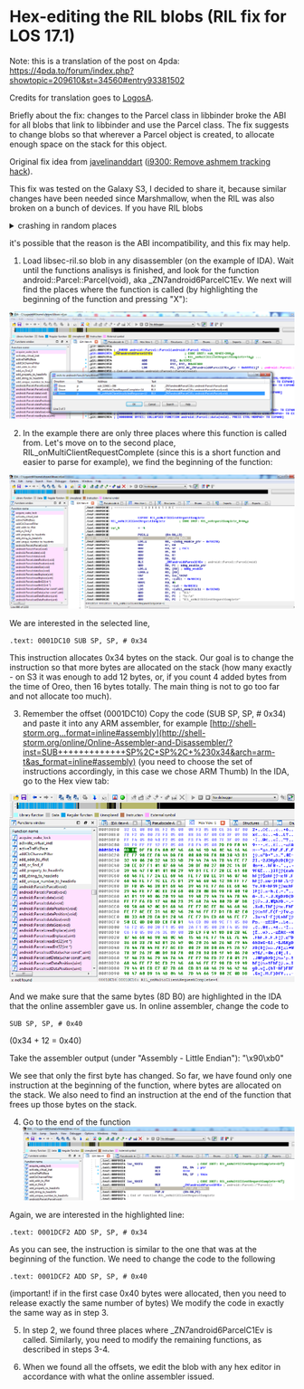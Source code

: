 # Hex-editing the RIL blobs (RIL fix for LOS 17.1)

Note: this is a translation of the post on 4pda: 
https://4pda.to/forum/index.php?showtopic=209610&st=34560#entry93381502

Credits for translation goes to [LogosA](https://forum.xda-developers.com/member.php?u=5554397).

Briefly about the fix: changes to the Parcel class in libbinder broke the ABI for all blobs that link to libbinder and use the Parcel class.
The fix suggests to change blobs so that wherever a Parcel object is created, to allocate enough space on the stack for this object.

Original fix idea from [javelinanddart](https://forum.xda-developers.com/member.php?u=5795145)  ([i9300: Remove ashmem tracking hack](https://review.lineageos.org/c/LineageOS/android_device_samsung_i9300/+/167912)).

This fix was tested on the Galaxy S3, I decided to share it, because similar changes have been needed since Marshmallow, when the RIL was also broken on a bunch of devices.
If you have RIL blobs

<details>
  <summary>crashing in random places</summary>
  
  ```shell
01-29 14:17:11.681  2697  2697 I crash_dump32: performing dump of process 2048 (target tid = 2151)
01-29 14:17:11.691  2697  2697 F DEBUG   : *** *** *** *** *** *** *** *** *** *** *** *** *** *** *** ***
01-29 14:17:11.691  2697  2697 F DEBUG   : LineageOS Version: '17.1-20200126-UNOFFICIAL-i9300'
01-29 14:17:11.691  2697  2697 F DEBUG   : Build fingerprint: 'samsung/m0xx/m0:4.3/JSS15J/I9300XXUGMJ9:user/release-keys'
01-29 14:17:11.691  2697  2697 F DEBUG   : Revision: '0'
01-29 14:17:11.691  2697  2697 F DEBUG   : ABI: 'arm'
01-29 14:17:11.693  2697  2697 F DEBUG   : Timestamp: 2020-01-29 14:17:11+0300
01-29 14:17:11.693  2697  2697 F DEBUG   : pid: 2048, tid: 2151, name: rild  >>> /vendor/bin/hw/rild <<<
01-29 14:17:11.693  2697  2697 F DEBUG   : uid: 1001
01-29 14:17:11.693  2697  2697 F DEBUG   : signal 11 (SIGSEGV), code 1 (SEGV_MAPERR), fault addr 0x0
01-29 14:17:11.694  2697  2697 F DEBUG   : Cause: null pointer dereference
01-29 14:17:11.694  2697  2697 F DEBUG   :     r0  4c27213c  r1  00000000  r2  4c27215d  r3  00000000
01-29 14:17:11.694  2697  2697 F DEBUG   :     r4  0000000d  r5  00000000  r6  00000001  r7  00000000
01-29 14:17:11.694  2697  2697 F DEBUG   :     r8  4bc281a8  r9  4bc2a7f0  r10 4bbec93c  r11 0000000b
01-29 14:17:11.694  2697  2697 F DEBUG   :     ip  4ab300a0  sp  4c272188  lr  4ab0ac99  pc  4bb6fc2a
01-29 14:17:11.650  2053  2053 I tombstoned: type=1400 audit(0.0:168): avc: denied { write } for name="tombstones" dev="mmcblk0p12" ino=335874 scontext=u:r:tombstoned:s0 tcontext=u:object_r:system_data_file:s0 tclass=dir permissive=1
01-29 14:17:11.708  2697  2697 F DEBUG   :
01-29 14:17:11.708  2697  2697 F DEBUG   : backtrace:
01-29 14:17:11.708  2697  2697 F DEBUG   :       #00 pc 0002ec2a  /system/vendor/lib/libsec-ril.so (requestScreenState+70)
01-29 14:17:11.708  2697  2697 F DEBUG   :       #01 pc 0002184d  /system/vendor/lib/libsec-ril.so
01-29 14:17:11.708  2697  2697 F DEBUG   :       #02 pc 000a6c97  /apex/com.android.runtime/lib/bionic/libc.so (__pthread_start(void*)+20) (BuildId: eb3836dc9ac2643bb8a03f339fe9c540)
01-29 14:17:11.708  2697  2697 F DEBUG   :       #03 pc 000600e1  /apex/com.android.runtime/lib/bionic/libc.so (__start_thread+30) (BuildId: eb3836dc9ac2643bb8a03f339fe9c540)
  ```
  
  ```shell
  01-29 14:32:40.829  3287  3287 F DEBUG   : *** *** *** *** *** *** *** *** *** *** *** *** *** *** *** ***
01-29 14:32:40.829  3287  3287 F DEBUG   : LineageOS Version: '17.1-20200126-UNOFFICIAL-i9300'
01-29 14:32:40.829  3287  3287 F DEBUG   : Build fingerprint: 'samsung/m0xx/m0:4.3/JSS15J/I9300XXUGMJ9:user/release-keys'
01-29 14:32:40.829  3287  3287 F DEBUG   : Revision: '0'
01-29 14:32:40.829  3287  3287 F DEBUG   : ABI: 'arm'
01-29 14:32:40.832  3287  3287 F DEBUG   : Timestamp: 2020-01-29 14:32:40+0300
01-29 14:32:40.832  3287  3287 F DEBUG   : pid: 3240, tid: 3282, name: rild  >>> /vendor/bin/hw/rild <<<
01-29 14:32:40.832  3287  3287 F DEBUG   : uid: 1001
01-29 14:32:40.832  3287  3287 F DEBUG   : signal 11 (SIGSEGV), code 1 (SEGV_MAPERR), fault addr 0x0
01-29 14:32:40.832  3287  3287 F DEBUG   : Cause: null pointer dereference
01-29 14:32:40.832  3287  3287 F DEBUG   :     r0  05b826b5  r1  05b826b5  r2  00000000  r3  00000000
01-29 14:32:40.832  3287  3287 F DEBUG   :     r4  497b993c  r5  00000000  r6  00000031  r7  00000001
01-29 14:32:40.832  3287  3287 F DEBUG   :     r8  4a1e117c  r9  497f77f0  r10 497b993c  r11 00000000
01-29 14:32:40.832  3287  3287 F DEBUG   :     ip  00000000  sp  4a1e1028  lr  48ca104f  pc  4974646c
01-29 14:32:40.838  3287  3287 F DEBUG   : 
01-29 14:32:40.838  3287  3287 F DEBUG   : backtrace:
01-29 14:32:40.838  3287  3287 F DEBUG   :       #00 pc 0003846c  /system/vendor/lib/libsec-ril.so (checkRildReset+208)
01-29 14:32:40.838  3287  3287 F DEBUG   :       #01 pc 00024f0f  /system/vendor/lib/libsec-ril.so (requestRadioPower+114)
01-29 14:32:40.838  3287  3287 F DEBUG   :       #02 pc 0002184d  /system/vendor/lib/libsec-ril.so
01-29 14:32:40.838  3287  3287 F DEBUG   :       #03 pc 000a6c97  /apex/com.android.runtime/lib/bionic/libc.so (__pthread_start(void*)+20) (BuildId: eb3836dc9ac2643bb8a03f339fe9c540)
01-29 14:32:40.838  3287  3287 F DEBUG   :       #04 pc 000600e1  /apex/com.android.runtime/lib/bionic/libc.so (__start_thread+30) (BuildId: eb3836dc9ac2643bb8a03f339fe9c540)
```
  
</details>

it's possible that the reason is the ABI incompatibility, and this fix may help.

1. Load libsec-ril.so blob in any disassembler (on the example of IDA).
Wait until the functions analisys is finished, and look for the function android::Parcel::Parcel(void), aka _ZN7android6ParcelC1Ev.
We next will find the places where the function is called (by highlighting the beginning of the function and pressing "X"):
 
![](https://github.com/ChronoMonochrome/hacking_the_blobs/raw/master/1.png)

2. In the example there are only three places where this function is called from. Let's move on to the second place, RIL_onMultiClientRequestComplete (since this is a short function and easier to parse for example), we find the beginning of the function:

![](https://github.com/ChronoMonochrome/hacking_the_blobs/raw/master/2.png)
 
We are interested in the selected line,

```assembly
.text: 0001DC10 SUB SP, SP, # 0x34
```

This instruction allocates 0x34 bytes on the stack. Our goal is to change the instruction so that more bytes are allocated on the stack (how many exactly - on S3 it was enough to add 12 bytes, or, if you count 4 added bytes from the time of Oreo, then 16 bytes totally. The main thing is not to go too far and not allocate too much).

3. Remember the offset (0001DC10)
Copy the code (SUB SP, SP, # 0x34)
and paste it into any ARM assembler, for example
[http://shell-storm.org…format=inline#assembly](http://shell-storm.org/online/Online-Assembler-and-Disassembler/?inst=SUB+++++++++++++SP%2C+SP%2C+%230x34&arch=arm-t&as_format=inline#assembly)
(you need to choose the set of instructions accordingly, in this case we chose ARM Thumb)
In the IDA, go to the Hex view tab:
 
![](https://github.com/ChronoMonochrome/hacking_the_blobs/raw/master/3.png)

And we make sure that the same bytes (8D B0) are highlighted in the IDA that the online assembler gave us.
In online assembler, change the code to

```assembly
SUB SP, SP, # 0x40
```
(0x34 + 12 = 0x40)

Take the assembler output (under "Assembly - Little Endian"):
"\x90\xb0"

We see that only the first byte has changed. So far, we have found only one instruction at the beginning of the function, where bytes are allocated on the stack.
We also need to find an instruction at the end of the function that frees up those bytes on the stack.

4. Go to the end of the function
![](https://github.com/ChronoMonochrome/hacking_the_blobs/raw/master/4.png)

Again, we are interested in the highlighted line:
```assembly
.text: 0001DCF2 ADD SP, SP, # 0x34
```

As you can see, the instruction is similar to the one that was at the beginning of the function.
We need to change the code to the following

```assembly
.text: 0001DCF2 ADD SP, SP, # 0x40
```

(important! if in the first case 0x40 bytes were allocated, then you need to release exactly the same number of bytes)
We modify the code in exactly the same way as in step 3.

5. In step 2, we found three places where _ZN7android6ParcelC1Ev is called.
Similarly, you need to modify the remaining functions, as described in steps 3-4.

6. When we found all the offsets, we edit the blob with any hex editor in accordance with what the online assembler issued.
